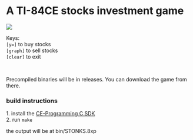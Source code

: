 # A TI-84CE stocks investment game
![](https://gist.githubusercontent.com/erentar/0feff18f942f888cf9b09cab33aedc59/raw/079466742d3ce63e01dc715b298398f9e254bcb5/stonks.png)

Keys:<br>
`[y=]` to buy stocks<br>
`[graph]` to sell stocks<br>
`[clear]` to exit<br>

<br>

Precompiled binaries will be in releases. You can download the game from there.

### build instructions
1\. install the [CE-Programming C SDK](https://github.com/CE-Programming/toolchain)<br>
2\. run `make`

the output will be at bin/STONKS.8xp